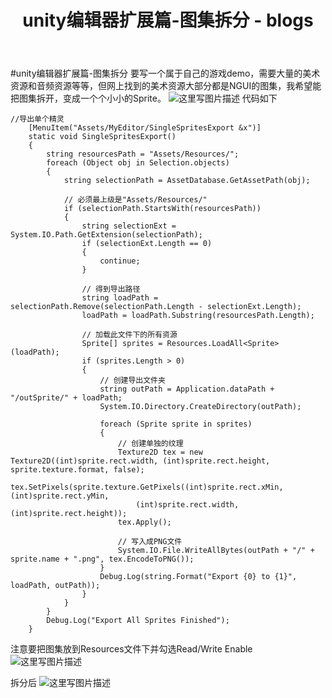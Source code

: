 ﻿---
layout: page
title: unity编辑器扩展篇-图集拆分
    - blogs
---


#unity编辑器扩展篇-图集拆分
要写一个属于自己的游戏demo，需要大量的美术资源和音频资源等等，但网上找到的美术资源大部分都是NGUI的图集，我希望能把图集拆开，变成一个个小小的Sprite。
![这里写图片描述](http://img.blog.csdn.net/20171212195532485?watermark/2/text/aHR0cDovL2Jsb2cuY3Nkbi5uZXQvcXFfMzQyNDQzMTc=/font/5a6L5L2T/fontsize/400/fill/I0JBQkFCMA==/dissolve/70/gravity/SouthEast)
代码如下

```
//导出单个精灵
    [MenuItem("Assets/MyEditor/SingleSpritesExport &x")]
    static void SingleSpritesExport()
    {
        string resourcesPath = "Assets/Resources/";
        foreach (Object obj in Selection.objects)
        {
            string selectionPath = AssetDatabase.GetAssetPath(obj);

            // 必须最上级是"Assets/Resources/"
            if (selectionPath.StartsWith(resourcesPath))
            {
                string selectionExt = System.IO.Path.GetExtension(selectionPath);
                if (selectionExt.Length == 0)
                {
                    continue;
                }

                // 得到导出路径
                string loadPath = selectionPath.Remove(selectionPath.Length - selectionExt.Length);
                loadPath = loadPath.Substring(resourcesPath.Length);

                // 加载此文件下的所有资源
                Sprite[] sprites = Resources.LoadAll<Sprite>(loadPath);
                if (sprites.Length > 0)
                {
                    // 创建导出文件夹
                    string outPath = Application.dataPath + "/outSprite/" + loadPath;
                    System.IO.Directory.CreateDirectory(outPath);

                    foreach (Sprite sprite in sprites)
                    {
                        // 创建单独的纹理
                        Texture2D tex = new Texture2D((int)sprite.rect.width, (int)sprite.rect.height, sprite.texture.format, false);
                        tex.SetPixels(sprite.texture.GetPixels((int)sprite.rect.xMin, (int)sprite.rect.yMin,
                            (int)sprite.rect.width, (int)sprite.rect.height));
                        tex.Apply();

                        // 写入成PNG文件
                        System.IO.File.WriteAllBytes(outPath + "/" + sprite.name + ".png", tex.EncodeToPNG());
                    }
                    Debug.Log(string.Format("Export {0} to {1}", loadPath, outPath));
                }
            }
        }
        Debug.Log("Export All Sprites Finished");
    }
```
注意要把图集放到Resources文件下并勾选Read/Write Enable
![这里写图片描述](http://img.blog.csdn.net/20171212202005972?watermark/2/text/aHR0cDovL2Jsb2cuY3Nkbi5uZXQvcXFfMzQyNDQzMTc=/font/5a6L5L2T/fontsize/400/fill/I0JBQkFCMA==/dissolve/70/gravity/SouthEast)

拆分后
![这里写图片描述](http://img.blog.csdn.net/20171212200409838?watermark/2/text/aHR0cDovL2Jsb2cuY3Nkbi5uZXQvcXFfMzQyNDQzMTc=/font/5a6L5L2T/fontsize/400/fill/I0JBQkFCMA==/dissolve/70/gravity/SouthEast)